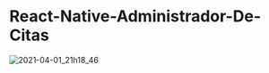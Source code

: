 # React-Native-Administrador-De-Citas

![2021-04-01_21h18_46](https://user-images.githubusercontent.com/46203192/113460059-ad9c8d00-93d4-11eb-85a2-ec8067824f1d.png)
